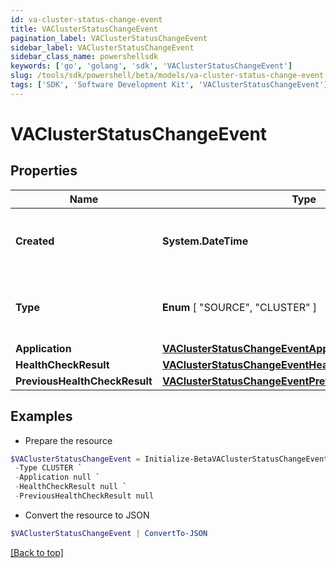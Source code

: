```yaml
---
id: va-cluster-status-change-event
title: VAClusterStatusChangeEvent
pagination_label: VAClusterStatusChangeEvent
sidebar_label: VAClusterStatusChangeEvent
sidebar_class_name: powershellsdk
keywords: ['go', 'golang', 'sdk', 'VAClusterStatusChangeEvent'] 
slug: /tools/sdk/powershell/beta/models/va-cluster-status-change-event
tags: ['SDK', 'Software Development Kit', 'VAClusterStatusChangeEvent']
---
```



# VAClusterStatusChangeEvent

## Properties

Name | Type | Description | Notes
------------ | ------------- | ------------- | -------------
**Created** |  **System.DateTime** | The date and time the status change occurred. | 
**Type** |   **Enum** [  "SOURCE",    "CLUSTER" ] | The type of the object that initiated this event. | 
**Application** |  [**VAClusterStatusChangeEventApplication**](va-cluster-status-change-event-application) |  | 
**HealthCheckResult** |  [**VAClusterStatusChangeEventHealthCheckResult**](va-cluster-status-change-event-health-check-result) |  | 
**PreviousHealthCheckResult** |  [**VAClusterStatusChangeEventPreviousHealthCheckResult**](va-cluster-status-change-event-previous-health-check-result) |  | 

## Examples

- Prepare the resource
```powershell
$VAClusterStatusChangeEvent = Initialize-BetaVAClusterStatusChangeEvent  -Created 2020-06-29T22:01:50.474Z `
 -Type CLUSTER `
 -Application null `
 -HealthCheckResult null `
 -PreviousHealthCheckResult null
```

- Convert the resource to JSON
```powershell
$VAClusterStatusChangeEvent | ConvertTo-JSON
```


[[Back to top]](#) 


